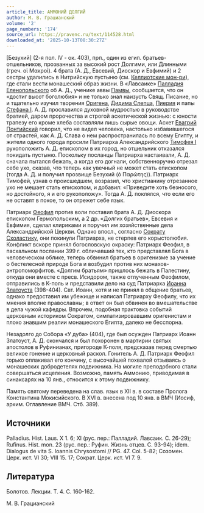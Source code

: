 ```yaml
---
article_title: АММОНИЙ ДОЛГИЙ
author: М. В. Грацианский
volume: '2'
page_numbers: '174'
source_url: https://pravenc.ru/text/114528.html
downloaded_at: '2025-10-13T08:30:27Z'
---
```


[Безухий] (2-я пол. IV - ок. 403), прп., один из егип. братьев-отшельников, прозванных за высокий рост Долгими, или Длинными (греч. οἱ Μακροί). 4 брата (А. Д., Евсевий, Диоскор и Евфимий) и 2 сестры удалились в Нитрийскую пустыню (см. [Келлиотские мон-ри](https://pravenc.ru/text/Келли.html)), где стали вести монашеский образ жизни. В «Лавсаике» [Палладия Еленопольского](<https://pravenc.ru/text/Палладия Еленопольского.html>) об А. Д., ученике аввы [Памвы](https://pravenc.ru/text/Памвы.html), сообщается, что он «достиг высот боголюбия» и не только знал наизусть Свящ. Писание, но и тщательно изучил творения [Оригена](https://pravenc.ru/text/Ориген.html), [Дидима Слепца](<https://pravenc.ru/text/ДИДИМ СЛЕПЕЦ.html>), [Пиерия](https://pravenc.ru/text/Пиерий.html) и папы [Стефана I](<https://pravenc.ru/text/Стефана I.html>). А. Д. прославился духовной мудростью в руководстве братией, даром пророчества и строгой аскетической жизнью: с юности трапезу его кроме хлеба составляли лишь сырые овощи. Аскет [Евагрий Понтийский](<https://pravenc.ru/text/Евагрий Понтийский.html>) говорил, что не видел человека, настолько избавившегося от страстей, как А. Д. Слава о нем распространилась по всему Египту, и жители одного города просили Патриарха Александрийского [Тимофея I](<https://pravenc.ru/text/Тимофея I.html>) рукоположить А. Д. епископом в их город, но отшельник отказался покидать пустыню. Поскольку посланцы Патриарха настаивали, А. Д. сначала пытался бежать, а когда его догнали, собственноручно отрезал себе ухо, сказав, что теперь как увечный не может стать епископом (тогда А. Д. и получил прозвище Безухий (ὁ Παρώτης)). Патриарх Тимофей, узнав о происшедшем, возразил, что христианину отрезанное ухо не мешает стать епископом, и добавил: «Приведите хоть безносого, но достойного, я и его рукоположу». Тогда А. Д. поклялся, что если его не оставят в покое, то он отрежет себе язык.

Патриарх [Феофил](https://pravenc.ru/text/Феофил.html) против воли поставил брата А. Д. Диоскора епископом Гермопольским, а 2 др. «Долгих братьев», Евсевия и Евфимия, сделал клириками и поручил им хозяйственные дела Александрийской Церкви. Однако впосл., согласно [Сократу Схоластику](<https://pravenc.ru/text/Сократу Схоластику.html>), они покинули Патриарха, не стерпев его корыстолюбия. Конфликт вскоре принял богословскую окраску: Патриарх Феофил, в пасхальном послании 399 г. обличавший тех, кто представлял Бога в человеческом облике, теперь обвинил братьев в оригенизме за учение о бестелесной природе Бога и возбудил против них монахов-антропоморфитов. «Долгим братьям» пришлось бежать в Палестину, откуда они вместе с пресв. Исидором, также отлученным Феофилом, отправились в К-поль и представили дело на суд Патриарха [Иоанна Златоуста](<https://pravenc.ru/text/Иоанн Златоуст.html>) (398-404). Свт. Иоанн, хотя и не принял в общение братьев, однако предоставил им убежище и написал Патриарху Феофилу, что их мнения вполне православны; в ответ он был обвинен во вмешательстве в дела чужой кафедры. Впрочем, подобная трактовка событий церковным историком Сократом, симпатизировавшим оригенистам и плохо знавшим реалии монашеского Египта, далеко не бесспорна.

Незадолго до Собора «У дуба» (404), где был осужден Патриарх Иоанн Златоуст, А. Д. скончался и был похоронен в мартирии святых апостолов в Руфинианах, пригороде К-поля, предсказав перед смертью великое гонение и церковный раскол. Гонитель А. Д. Патриарх Феофил горько оплакивал его кончину, с высочайшей похвалой отзываясь о монашеских добродетелях подвижника. На могиле преподобного стали совершаться исцеления. Возможно, память Аммонию, приводимая в синаксарях на 10 янв., относится к этому подвижнику.

Память святому переведена на слав. язык в XII в. в составе Пролога Константина Мокисийского. В XVI в. внесена под 10 янв. в ВМЧ (Иосиф, архим. Оглавление ВМЧ. Стб. 389).

## Источники

Palladius. Hist. Laus. X 1. 6; XI (рус. пер.: Палладий. Лавсаик. С. 26-29); Rufinus. Hist. mon. 23 (рус. пер.: Руфин. Жизнь отцев. С. 93-94); idem. Dialogus de vita S. Ioannis Chrysostomi // PG. 47. Col. 5-82; Созомен. Церк. ист. VI 30; VIII 15. 17; Сократ. Церк. ист. VI 7. 9.

## Литература

Болотов. Лекции. Т. 4. С. 160-162.

М. В. Грацианский
